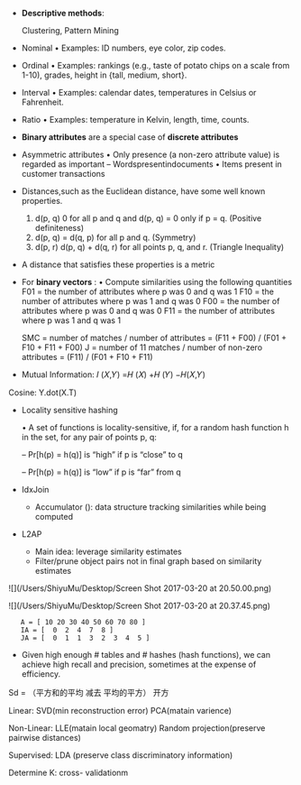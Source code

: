 - **Descriptive methods**:

	 Clustering, Pattern Mining
	 
-  Nominal• Examples: ID numbers, eye color, zip codes.
- Ordinal• Examples: rankings (e.g., taste of potato chips on a scalefrom 1-10), grades, height in {tall, medium, short}.- Interval• Examples: calendar dates, temperatures in Celsius orFahrenheit.- Ratio• Examples: temperature in Kelvin, length, time, counts.


- **Binary attributes** are a special case of **discrete attributes**

- Asymmetric attributes 
 • Only presence (a non-zero attribute value) is regarded as important – Wordspresentindocuments• Items present in customer transactions

- Distances,such as the Euclidean distance, have some well known properties.
	 1. d(p, q)   0 for all p and q and d(p, q) = 0 only if p = q. (Positive definiteness)	2. d(p, q) = d(q, p) for all p and q. (Symmetry)	3. d(p, r)   d(p, q) + d(q, r) for all points p, q, and r.(Triangle Inequality)
- A distance that satisfies these properties is a metric
- For **binary vectors** :
	• Compute similarities using the following quantities	F01 = the number of attributes where p was 0 and q was 1 
	F10 = the number of attributes where p was 1 and q was 0 
	F00 = the number of attributes where p was 0 and q was 0 
	F11 = the number of attributes where p was 1 and q was 1
	SMC = number of matches / number of attributes= (F11 + F00) / (F01 + F10 + F11 + F00)	J = number of 11 matches / number of non-zero attributes = (F11) / (F01 + F10 + F11)
	
	
- Mutual Information: 𝐼 (𝑋,𝑌) =𝐻 (𝑋) +𝐻 (𝑌) −𝐻(𝑋,𝑌)


Cosine: Y.dot(X.T)

- Locality sensitive hashing
		
	• A set of functions is locality-sensitive, if, for a random hash function h in the set, for any pair of points p, q:
		– Pr[h(p) = h(q)] is “high” if p is “close” to q 
	
	– Pr[h(p) = h(q)] is “low” if p is “far” from q


- IdxJoin 
	- Accumulator (): data structure tracking similarities while being computed
	
- L2AP 
	- Main idea: leverage similarity estimates
	- Filter/prune object pairs not in final graph basedon similarity estimates


![](/Users/ShiyuMu/Desktop/Screen Shot 2017-03-20 at 20.50.00.png)






![](/Users/ShiyuMu/Desktop/Screen Shot 2017-03-20 at 20.37.45.png)

	   A = [ 10 20 30 40 50 60 70 80 ]
	   IA = [  0  2  4  7  8 ]
	   JA = [  0  1  1  3  2  3  4  5 ]   


- Given high enough # tables and # hashes (hash functions), we can achieve high recall and precision, sometimes at the expense of efficiency.


Sd = （平方和的平均 减去 平均的平方） 开方


Linear: SVD(min reconstruction error) PCA(matain varience)

Non-Linear: LLE(matain local geomatry) Random projection(preserve pairwise distances)

Supervised: LDA (preserve class discriminatory information)

Determine K: cross- validationm
